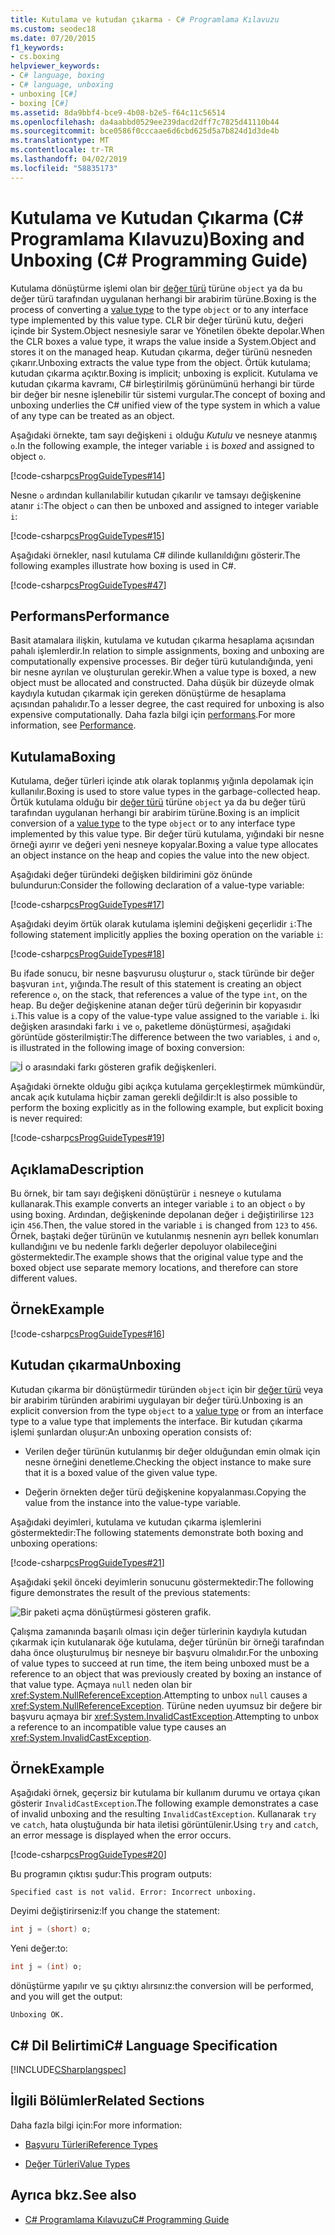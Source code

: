 ```yaml
---
title: Kutulama ve kutudan çıkarma - C# Programlama Kılavuzu
ms.custom: seodec18
ms.date: 07/20/2015
f1_keywords:
- cs.boxing
helpviewer_keywords:
- C# language, boxing
- C# language, unboxing
- unboxing [C#]
- boxing [C#]
ms.assetid: 8da9bbf4-bce9-4b08-b2e5-f64c11c56514
ms.openlocfilehash: da4aabbd0529ee239dacd2dff7c7825d41110b44
ms.sourcegitcommit: bce0586f0cccaae6d6cbd625d5a7b824d1d3de4b
ms.translationtype: MT
ms.contentlocale: tr-TR
ms.lasthandoff: 04/02/2019
ms.locfileid: "58835173"
---
```

# <a name="boxing-and-unboxing-c-programming-guide"></a><span data-ttu-id="d0ea4-102">Kutulama ve Kutudan Çıkarma (C# Programlama Kılavuzu)</span><span class="sxs-lookup"><span data-stu-id="d0ea4-102">Boxing and Unboxing (C# Programming Guide)</span></span>
<span data-ttu-id="d0ea4-103">Kutulama dönüştürme işlemi olan bir [değer türü](../../../csharp/language-reference/keywords/value-types.md) türüne `object` ya da bu değer türü tarafından uygulanan herhangi bir arabirim türüne.</span><span class="sxs-lookup"><span data-stu-id="d0ea4-103">Boxing is the process of converting a [value type](../../../csharp/language-reference/keywords/value-types.md) to the type `object` or to any interface type implemented by this value type.</span></span> <span data-ttu-id="d0ea4-104">CLR bir değer türünü kutu, değeri içinde bir System.Object nesnesiyle sarar ve Yönetilen öbekte depolar.</span><span class="sxs-lookup"><span data-stu-id="d0ea4-104">When the CLR boxes a value type, it wraps the value inside a System.Object and stores it on the managed heap.</span></span> <span data-ttu-id="d0ea4-105">Kutudan çıkarma, değer türünü nesneden çıkarır.</span><span class="sxs-lookup"><span data-stu-id="d0ea4-105">Unboxing extracts the value type from the object.</span></span> <span data-ttu-id="d0ea4-106">Örtük kutulama; kutudan çıkarma açıktır.</span><span class="sxs-lookup"><span data-stu-id="d0ea4-106">Boxing is implicit; unboxing is explicit.</span></span> <span data-ttu-id="d0ea4-107">Kutulama ve kutudan çıkarma kavramı, C# birleştirilmiş görünümünü herhangi bir türde bir değer bir nesne işlenebilir tür sistemi vurgular.</span><span class="sxs-lookup"><span data-stu-id="d0ea4-107">The concept of boxing and unboxing underlies the C# unified view of the type system in which a value of any type can be treated as an object.</span></span>  
  
 <span data-ttu-id="d0ea4-108">Aşağıdaki örnekte, tam sayı değişkeni `i` olduğu *Kutulu* ve nesneye atanmış `o`.</span><span class="sxs-lookup"><span data-stu-id="d0ea4-108">In the following example, the integer variable `i` is *boxed* and assigned to object `o`.</span></span>  
  
 [!code-csharp[csProgGuideTypes#14](~/samples/snippets/csharp/VS_Snippets_VBCSharp/CsProgGuideTypes/CS/Class1.cs#14)]  
  
 <span data-ttu-id="d0ea4-109">Nesne `o` ardından kullanılabilir kutudan çıkarılır ve tamsayı değişkenine atanır `i`:</span><span class="sxs-lookup"><span data-stu-id="d0ea4-109">The object `o` can then be unboxed and assigned to integer variable `i`:</span></span>  
  
 [!code-csharp[csProgGuideTypes#15](~/samples/snippets/csharp/VS_Snippets_VBCSharp/CsProgGuideTypes/CS/Class1.cs#15)]  
  
 <span data-ttu-id="d0ea4-110">Aşağıdaki örnekler, nasıl kutulama C# dilinde kullanıldığını gösterir.</span><span class="sxs-lookup"><span data-stu-id="d0ea4-110">The following examples illustrate how boxing is used in C#.</span></span>  
  
 [!code-csharp[csProgGuideTypes#47](~/samples/snippets/csharp/VS_Snippets_VBCSharp/CsProgGuideTypes/CS/Class1.cs#47)]  
  
## <a name="performance"></a><span data-ttu-id="d0ea4-111">Performans</span><span class="sxs-lookup"><span data-stu-id="d0ea4-111">Performance</span></span>  
 <span data-ttu-id="d0ea4-112">Basit atamalara ilişkin, kutulama ve kutudan çıkarma hesaplama açısından pahalı işlemlerdir.</span><span class="sxs-lookup"><span data-stu-id="d0ea4-112">In relation to simple assignments, boxing and unboxing are computationally expensive processes.</span></span> <span data-ttu-id="d0ea4-113">Bir değer türü kutulandığında, yeni bir nesne ayrılan ve oluşturulan gerekir.</span><span class="sxs-lookup"><span data-stu-id="d0ea4-113">When a value type is boxed, a new object must be allocated and constructed.</span></span> <span data-ttu-id="d0ea4-114">Daha düşük bir düzeyde olmak kaydıyla kutudan çıkarmak için gereken dönüştürme de hesaplama açısından pahalıdır.</span><span class="sxs-lookup"><span data-stu-id="d0ea4-114">To a lesser degree, the cast required for unboxing is also expensive computationally.</span></span> <span data-ttu-id="d0ea4-115">Daha fazla bilgi için [performans](../../../../docs/framework/performance/performance-tips.md).</span><span class="sxs-lookup"><span data-stu-id="d0ea4-115">For more information, see [Performance](../../../../docs/framework/performance/performance-tips.md).</span></span>  
  
## <a name="boxing"></a><span data-ttu-id="d0ea4-116">Kutulama</span><span class="sxs-lookup"><span data-stu-id="d0ea4-116">Boxing</span></span>  
 <span data-ttu-id="d0ea4-117">Kutulama, değer türleri içinde atık olarak toplanmış yığınla depolamak için kullanılır.</span><span class="sxs-lookup"><span data-stu-id="d0ea4-117">Boxing is used to store value types in the garbage-collected heap.</span></span> <span data-ttu-id="d0ea4-118">Örtük kutulama olduğu bir [değer türü](../../../csharp/language-reference/keywords/value-types.md) türüne `object` ya da bu değer türü tarafından uygulanan herhangi bir arabirim türüne.</span><span class="sxs-lookup"><span data-stu-id="d0ea4-118">Boxing is an implicit conversion of a [value type](../../../csharp/language-reference/keywords/value-types.md) to the type `object` or to any interface type implemented by this value type.</span></span> <span data-ttu-id="d0ea4-119">Bir değer türü kutulama, yığındaki bir nesne örneği ayırır ve değeri yeni nesneye kopyalar.</span><span class="sxs-lookup"><span data-stu-id="d0ea4-119">Boxing a value type allocates an object instance on the heap and copies the value into the new object.</span></span>  
  
 <span data-ttu-id="d0ea4-120">Aşağıdaki değer türündeki değişken bildirimini göz önünde bulundurun:</span><span class="sxs-lookup"><span data-stu-id="d0ea4-120">Consider the following declaration of a value-type variable:</span></span>  
  
 [!code-csharp[csProgGuideTypes#17](~/samples/snippets/csharp/VS_Snippets_VBCSharp/CsProgGuideTypes/CS/Class1.cs#17)]  
  
 <span data-ttu-id="d0ea4-121">Aşağıdaki deyim örtük olarak kutulama işlemini değişkeni geçerlidir `i`:</span><span class="sxs-lookup"><span data-stu-id="d0ea4-121">The following statement implicitly applies the boxing operation on the variable `i`:</span></span>  
  
 [!code-csharp[csProgGuideTypes#18](~/samples/snippets/csharp/VS_Snippets_VBCSharp/CsProgGuideTypes/CS/Class1.cs#18)]  
  
 <span data-ttu-id="d0ea4-122">Bu ifade sonucu, bir nesne başvurusu oluşturur `o`, stack türünde bir değer başvuran `int`, yığında.</span><span class="sxs-lookup"><span data-stu-id="d0ea4-122">The result of this statement is creating an object reference `o`, on the stack, that references a value of the type `int`, on the heap.</span></span> <span data-ttu-id="d0ea4-123">Bu değer değişkenine atanan değer türü değerinin bir kopyasıdır `i`.</span><span class="sxs-lookup"><span data-stu-id="d0ea4-123">This value is a copy of the value-type value assigned to the variable `i`.</span></span> <span data-ttu-id="d0ea4-124">İki değişken arasındaki farkı `i` ve `o`, paketleme dönüştürmesi, aşağıdaki görüntüde gösterilmiştir:</span><span class="sxs-lookup"><span data-stu-id="d0ea4-124">The difference between the two variables, `i` and `o`, is illustrated in the following image of boxing conversion:</span></span>  
  
 ![İ o arasındaki farkı gösteren grafik değişkenleri.](./media/boxing-and-unboxing/boxing-operation-i-o-variables.gif)    
  
 <span data-ttu-id="d0ea4-126">Aşağıdaki örnekte olduğu gibi açıkça kutulama gerçekleştirmek mümkündür, ancak açık kutulama hiçbir zaman gerekli değildir:</span><span class="sxs-lookup"><span data-stu-id="d0ea4-126">It is also possible to perform the boxing explicitly as in the following example, but explicit boxing is never required:</span></span>  
  
 [!code-csharp[csProgGuideTypes#19](~/samples/snippets/csharp/VS_Snippets_VBCSharp/CsProgGuideTypes/CS/Class1.cs#19)]  
  
## <a name="description"></a><span data-ttu-id="d0ea4-127">Açıklama</span><span class="sxs-lookup"><span data-stu-id="d0ea4-127">Description</span></span>  
 <span data-ttu-id="d0ea4-128">Bu örnek, bir tam sayı değişkeni dönüştürür `i` nesneye `o` kutulama kullanarak.</span><span class="sxs-lookup"><span data-stu-id="d0ea4-128">This example converts an integer variable `i` to an object `o` by using boxing.</span></span> <span data-ttu-id="d0ea4-129">Ardından, değişkeninde depolanan değer `i` değiştirilirse `123` için `456`.</span><span class="sxs-lookup"><span data-stu-id="d0ea4-129">Then, the value stored in the variable `i` is changed from `123` to `456`.</span></span> <span data-ttu-id="d0ea4-130">Örnek, baştaki değer türünün ve kutulanmış nesnenin ayrı bellek konumları kullandığını ve bu nedenle farklı değerler depoluyor olabileceğini göstermektedir.</span><span class="sxs-lookup"><span data-stu-id="d0ea4-130">The example shows that the original value type and the boxed object use separate memory locations, and therefore can store different values.</span></span>  
  
## <a name="example"></a><span data-ttu-id="d0ea4-131">Örnek</span><span class="sxs-lookup"><span data-stu-id="d0ea4-131">Example</span></span>  
 [!code-csharp[csProgGuideTypes#16](~/samples/snippets/csharp/VS_Snippets_VBCSharp/CsProgGuideTypes/CS/Class1.cs#16)]  
  
## <a name="unboxing"></a><span data-ttu-id="d0ea4-132">Kutudan çıkarma</span><span class="sxs-lookup"><span data-stu-id="d0ea4-132">Unboxing</span></span>  
 <span data-ttu-id="d0ea4-133">Kutudan çıkarma bir dönüştürmedir türünden `object` için bir [değer türü](../../../csharp/language-reference/keywords/value-types.md) veya bir arabirim türünden arabirimi uygulayan bir değer türü.</span><span class="sxs-lookup"><span data-stu-id="d0ea4-133">Unboxing is an explicit conversion from the type `object` to a [value type](../../../csharp/language-reference/keywords/value-types.md) or from an interface type to a value type that implements the interface.</span></span> <span data-ttu-id="d0ea4-134">Bir kutudan çıkarma işlemi şunlardan oluşur:</span><span class="sxs-lookup"><span data-stu-id="d0ea4-134">An unboxing operation consists of:</span></span>  
  
-   <span data-ttu-id="d0ea4-135">Verilen değer türünün kutulanmış bir değer olduğundan emin olmak için nesne örneğini denetleme.</span><span class="sxs-lookup"><span data-stu-id="d0ea4-135">Checking the object instance to make sure that it is a boxed value of the given value type.</span></span>  
  
-   <span data-ttu-id="d0ea4-136">Değerin örnekten değer türü değişkenine kopyalanması.</span><span class="sxs-lookup"><span data-stu-id="d0ea4-136">Copying the value from the instance into the value-type variable.</span></span>  
  
 <span data-ttu-id="d0ea4-137">Aşağıdaki deyimleri, kutulama ve kutudan çıkarma işlemlerini göstermektedir:</span><span class="sxs-lookup"><span data-stu-id="d0ea4-137">The following statements demonstrate both boxing and unboxing operations:</span></span>  
  
 [!code-csharp[csProgGuideTypes#21](~/samples/snippets/csharp/VS_Snippets_VBCSharp/CsProgGuideTypes/CS/Class1.cs#21)]  
  
 <span data-ttu-id="d0ea4-138">Aşağıdaki şekil önceki deyimlerin sonucunu göstermektedir:</span><span class="sxs-lookup"><span data-stu-id="d0ea4-138">The following figure demonstrates the result of the previous statements:</span></span> 
  
 ![Bir paketi açma dönüştürmesi gösteren grafik.](./media/boxing-and-unboxing/unboxing-conversion-operation.gif)
  
 <span data-ttu-id="d0ea4-140">Çalışma zamanında başarılı olması için değer türlerinin kaydıyla kutudan çıkarmak için kutulanarak öğe kutulama, değer türünün bir örneği tarafından daha önce oluşturulmuş bir nesneye bir başvuru olmalıdır.</span><span class="sxs-lookup"><span data-stu-id="d0ea4-140">For the unboxing of value types to succeed at run time, the item being unboxed must be a reference to an object that was previously created by boxing an instance of that value type.</span></span> <span data-ttu-id="d0ea4-141">Açmaya `null` neden olan bir <xref:System.NullReferenceException>.</span><span class="sxs-lookup"><span data-stu-id="d0ea4-141">Attempting to unbox `null` causes a <xref:System.NullReferenceException>.</span></span> <span data-ttu-id="d0ea4-142">Türüne neden uyumsuz bir değere bir başvuru açmaya bir <xref:System.InvalidCastException>.</span><span class="sxs-lookup"><span data-stu-id="d0ea4-142">Attempting to unbox a reference to an incompatible value type causes an <xref:System.InvalidCastException>.</span></span>  
  
## <a name="example"></a><span data-ttu-id="d0ea4-143">Örnek</span><span class="sxs-lookup"><span data-stu-id="d0ea4-143">Example</span></span>  
 <span data-ttu-id="d0ea4-144">Aşağıdaki örnek, geçersiz bir kutulama bir kullanım durumu ve ortaya çıkan gösterir `InvalidCastException`.</span><span class="sxs-lookup"><span data-stu-id="d0ea4-144">The following example demonstrates a case of invalid unboxing and the resulting `InvalidCastException`.</span></span> <span data-ttu-id="d0ea4-145">Kullanarak `try` ve `catch`, hata oluştuğunda bir hata iletisi görüntülenir.</span><span class="sxs-lookup"><span data-stu-id="d0ea4-145">Using `try` and `catch`, an error message is displayed when the error occurs.</span></span>  
  
 [!code-csharp[csProgGuideTypes#20](~/samples/snippets/csharp/VS_Snippets_VBCSharp/CsProgGuideTypes/CS/Class1.cs#20)]  
  
 <span data-ttu-id="d0ea4-146">Bu programın çıktısı şudur:</span><span class="sxs-lookup"><span data-stu-id="d0ea4-146">This program outputs:</span></span>  
  
 `Specified cast is not valid. Error: Incorrect unboxing.`  
  
 <span data-ttu-id="d0ea4-147">Deyimi değiştirirseniz:</span><span class="sxs-lookup"><span data-stu-id="d0ea4-147">If you change the statement:</span></span>  
  
```csharp
int j = (short) o;  
```  
  
 <span data-ttu-id="d0ea4-148">Yeni değer:</span><span class="sxs-lookup"><span data-stu-id="d0ea4-148">to:</span></span>  
  
```csharp
int j = (int) o;  
```  
  
 <span data-ttu-id="d0ea4-149">dönüştürme yapılır ve şu çıktıyı alırsınız:</span><span class="sxs-lookup"><span data-stu-id="d0ea4-149">the conversion will be performed, and you will get the output:</span></span>  
  
 `Unboxing OK.`  
  
## <a name="c-language-specification"></a><span data-ttu-id="d0ea4-150">C# Dil Belirtimi</span><span class="sxs-lookup"><span data-stu-id="d0ea4-150">C# Language Specification</span></span>  
 [!INCLUDE[CSharplangspec](~/includes/csharplangspec-md.md)]  
  
## <a name="related-sections"></a><span data-ttu-id="d0ea4-151">İlgili Bölümler</span><span class="sxs-lookup"><span data-stu-id="d0ea4-151">Related Sections</span></span>  
 <span data-ttu-id="d0ea4-152">Daha fazla bilgi için:</span><span class="sxs-lookup"><span data-stu-id="d0ea4-152">For more information:</span></span>  
  
-   [<span data-ttu-id="d0ea4-153">Başvuru Türleri</span><span class="sxs-lookup"><span data-stu-id="d0ea4-153">Reference Types</span></span>](../../../csharp/language-reference/keywords/reference-types.md)  
  
-   [<span data-ttu-id="d0ea4-154">Değer Türleri</span><span class="sxs-lookup"><span data-stu-id="d0ea4-154">Value Types</span></span>](../../../csharp/language-reference/keywords/value-types.md)  
  
## <a name="see-also"></a><span data-ttu-id="d0ea4-155">Ayrıca bkz.</span><span class="sxs-lookup"><span data-stu-id="d0ea4-155">See also</span></span>

- [<span data-ttu-id="d0ea4-156">C# Programlama Kılavuzu</span><span class="sxs-lookup"><span data-stu-id="d0ea4-156">C# Programming Guide</span></span>](../../../csharp/programming-guide/index.md)
